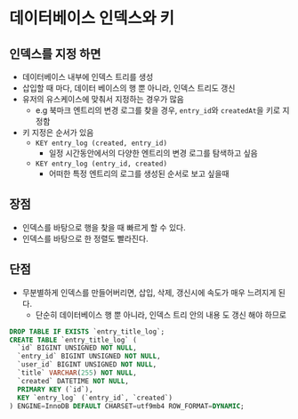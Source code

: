 # 데이터베이스 인덱스와 키

## 인덱스를 지정 하면

- 데이터베이스 내부에 인덱스 트리를 생성
- 삽입할 때 마다, 데이터 베이스의 행 뿐 아니라, 인덱스 트리도 갱신
- 유저의 유스케이스에 맞춰서 지정하는 경우가 많음
  - e.g 북마크 엔트리의 변경 로그를 찾을 경우, `entry_id`와 `createdAt`을 키로 지정함
- 키 지정은 순서가 있음
  - `KEY entry_log (created, entry_id)`
    - 일정 시간동안에서의 다양한 엔트리의 변경 로그를 탐색하고 싶음
  - `KEY entry_log (entry_id, created)`
    - 어떠한 특정 엔트리의 로그를 생성된 순서로 보고 싶을때

## 장점

- 인덱스를 바탕으로 행을 찾을 때 빠르게 할 수 있다.
- 인덱스를 바탕으로 한 정렬도 빨라진다.

## 단점

- 무분별하게 인덱스를 만들어버리면, 삽입, 삭제, 갱신시에 속도가 매우 느려지게 된다.
  - 단순히 데이터베이스 행 뿐 아니라, 인덱스 트리 안의 내용 도 갱신 해야 하므로

```sql
DROP TABLE IF EXISTS `entry_title_log`;
CREATE TABLE `entry_title_log` (
  `id` BIGINT UNSIGNED NOT NULL,
  `entry_id` BIGINT UNSIGNED NOT NULL,
  `user_id` BIGINT UNSIGNED NOT NULL,
  `title` VARCHAR(255) NOT NULL,
  `created` DATETIME NOT NULL,
  PRIMARY KEY (`id`),
  KEY `entry_log` (`entry_id`, `created`)
) ENGINE=InnoDB DEFAULT CHARSET=utf9mb4 ROW_FORMAT=DYNAMIC;
```
